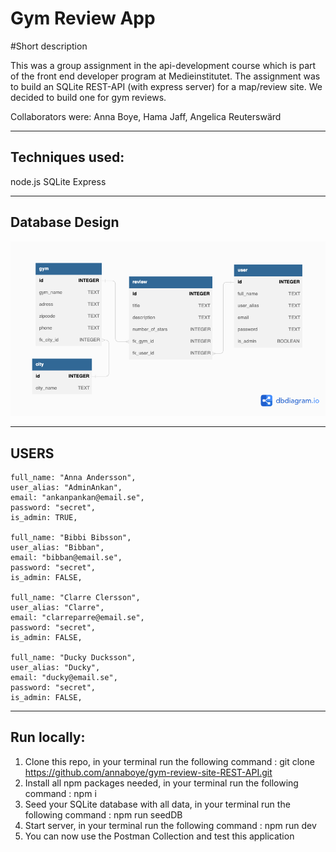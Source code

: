 # Gym Review App

#Short description 

This was a group assignment in the api-development course which is part of the front end developer program at Medieinstitutet. The assignment was to build an SQLite REST-API (with express server) for a map/review site. We decided to build one for gym reviews.

Collaborators were: 
Anna Boye, Hama Jaff, Angelica Reuterswärd

---

## Techniques used:

node.js
SQLite
Express

---

## Database Design

![database](./dbDesign/dBdesign.png)

---

## USERS

    full_name: "Anna Andersson",
    user_alias: "AdminAnkan",
    email: "ankanpankan@email.se",
    password: "secret",
    is_admin: TRUE,

    full_name: "Bibbi Bibsson",
    user_alias: "Bibban",
    email: "bibban@email.se",
    password: "secret",
    is_admin: FALSE,

    full_name: "Clarre Clersson",
    user_alias: "Clarre",
    email: "clarreparre@email.se",
    password: "secret",
    is_admin: FALSE,

    full_name: "Ducky Ducksson",
    user_alias: "Ducky",
    email: "ducky@email.se",
    password: "secret",
    is_admin: FALSE,

---

## Run locally:

1. Clone this repo, in your terminal run the following command : git clone https://github.com/annaboye/gym-review-site-REST-API.git
2. Install all npm packages needed, in your terminal run the following command : npm i
3. Seed your SQLite database with all data, in your terminal run the following command : npm run seedDB
4. Start server, in your terminal run the following command : npm run dev
5. You can now use the Postman Collection and test this application
